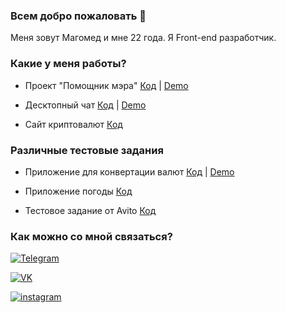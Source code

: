 ### Всем добро пожаловать 👋 

Меня зовут Магомед и мне 22 года. Я Front-end разработчик.

### Какие у меня работы?

- Проект "Помощник мэра" 
[Код](https://github.com/Magomed-Suleymanov/City_hall_assistant) | [Demo](https://fierce-refuge-34600.herokuapp.com/)

- Десктопный чат 
[Код](https://github.com/Magomed-Suleymanov/React_chat_challenge) | [Demo](https://murmuring-journey-98080.herokuapp.com/)

- Сайт криптовалют
[Код](https://github.com/Magomed-Suleymanov/Crypto-app)

### Различные тестовые задания

- Приложение для конвертации валют 
[Код](https://github.com/Magomed-Suleymanov/Currency_converter) | [Demo](https://young-plains-15154.herokuapp.com/)

- Приложение погоды 
[Код](https://github.com/Magomed-Suleymanov/Weather-app)

- Тестовое задание от Avito 
[Код](https://github.com/Magomed-Suleymanov/Test_avito_app)

### Как можно со мной связаться?

[![Telegram](https://img.shields.io/badge/Telegram-red?style=social&logo=telegram)](https://t.me/HiBrazza)

[![VK](https://img.shields.io/badge/VK-red?style=social&logo=vk)](https://vk.com/notochkacom)

[![instagram](https://img.shields.io/badge/instagram-000?style=social&logo=instagram)](https://www.instagram.com/ms.182/)











